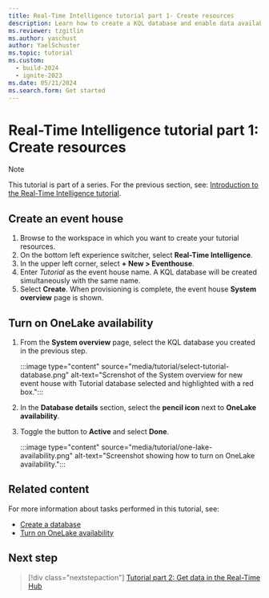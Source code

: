 ```yaml
---
title: Real-Time Intelligence tutorial part 1- Create resources
description: Learn how to create a KQL database and enable data availability in Microsoft Fabric.
ms.reviewer: tzgitlin
ms.author: yaschust
author: YaelSchuster
ms.topic: tutorial
ms.custom:
  - build-2024
  - ignite-2023
ms.date: 05/21/2024
ms.search.form: Get started
---
```

# Real-Time Intelligence tutorial part 1: Create resources

> [!NOTE]
> This tutorial is part of a series. For the previous section, see: [Introduction to the Real-Time Intelligence tutorial](tutorial-introduction.md).

## Create an event house

1. Browse to the workspace in which you want to create your tutorial resources.
1. On the bottom left experience switcher, select **Real-Time Intelligence**.
1. In the upper left corner, select **+ New > Eventhouse**.
1. Enter *Tutorial* as the event house name. A KQL database will be created simultaneously with the same name.
1. Select **Create**. When provisioning is complete, the event house **System overview** page is shown.

## Turn on OneLake availability

1. From the **System overview** page, select the KQL database you created in the previous step.

    :::image type="content" source="media/tutorial/select-tutorial-database.png" alt-text="Screnshot of the System overview for new event house with Tutorial database selected and highlighted with a red box.":::
1. In the **Database details** section, select the **pencil icon** next to **OneLake availability**.
1. Toggle the button to **Active** and select **Done**.

    :::image type="content" source="media/tutorial/one-lake-availability.png" alt-text="Screenshot showing how to turn on OneLake availability.":::

## Related content

For more information about tasks performed in this tutorial, see:

* [Create a database](create-database.md)
* [Turn on OneLake availability](one-logical-copy.md#turn-on-onelake-availability)

## Next step

> [!div class="nextstepaction"]
> [Tutorial part 2: Get data in the Real-Time Hub](tutorial-2-get-real-time-events.md)
